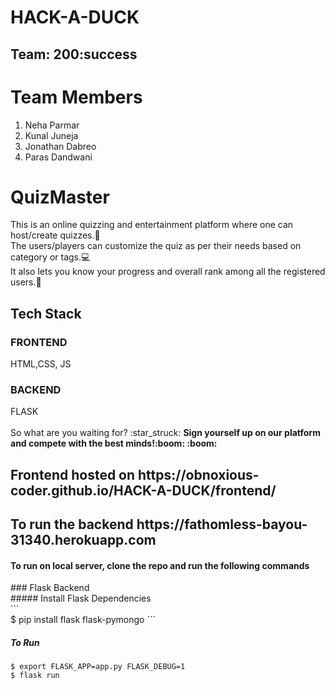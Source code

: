 # HACK-A-DUCK

## Team: 200:success
# Team Members
1. Neha Parmar
2. Kunal Juneja
3. Jonathan Dabreo
4. Paras Dandwani

# QuizMaster

This is an online quizzing and entertainment platform where one can host/create quizzes.:rocket:<br />The users/players can customize the quiz as per their needs based on category or tags.:computer:<br />It also lets you know your progress and overall rank among all the registered users.:dart:
<br/>

<h2>Tech Stack</h2> <h3>FRONTEND</h3> HTML,CSS, JS <h3>BACKEND</h3> FLASK
<br /><br />
So what are you waiting for? :star_struck:
<b>Sign yourself up on our platform and compete with the best minds!:boom: :boom: </b>

<h2>Frontend hosted on https://obnoxious-coder.github.io/HACK-A-DUCK/frontend/</h2>
<h2>To run the backend https://fathomless-bayou-31340.herokuapp.com</h2>

<h4>To run on local server, clone the repo and run the following commands</h4>
### Flask Backend <br />
##### Install Flask Dependencies<br />
```<br />
$ pip install flask flask-pymongo
```<br />

##### To Run

```
$ export FLASK_APP=app.py FLASK_DEBUG=1
$ flask run
```
